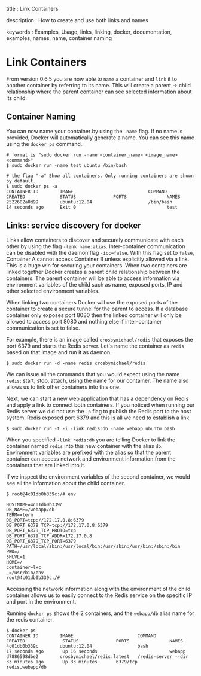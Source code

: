title
:   Link Containers

description
:   How to create and use both links and names

keywords
:   Examples, Usage, links, linking, docker, documentation, examples,
    names, name, container naming

# Link Containers

From version 0.6.5 you are now able to `name` a container and `link` it
to another container by referring to its name. This will create a parent
-\> child relationship where the parent container can see selected
information about its child.

## Container Naming

You can now name your container by using the `-name` flag. If no name is
provided, Docker will automatically generate a name. You can see this
name using the `docker ps` command.

~~~~ {.sourceCode .bash}
# format is "sudo docker run -name <container_name> <image_name> <command>"
$ sudo docker run -name test ubuntu /bin/bash

# the flag "-a" Show all containers. Only running containers are shown by default.
$ sudo docker ps -a
CONTAINER ID        IMAGE                            COMMAND             CREATED             STATUS              PORTS               NAMES
2522602a0d99        ubuntu:12.04                     /bin/bash           14 seconds ago      Exit 0                                  test
~~~~

## Links: service discovery for docker

Links allow containers to discover and securely communicate with each
other by using the flag `-link name:alias`. Inter-container
communication can be disabled with the daemon flag `-icc=false`. With
this flag set to `false`, Container A cannot access Container B unless
explicitly allowed via a link. This is a huge win for securing your
containers. When two containers are linked together Docker creates a
parent child relationship between the containers. The parent container
will be able to access information via environment variables of the
child such as name, exposed ports, IP and other selected environment
variables.

When linking two containers Docker will use the exposed ports of the
container to create a secure tunnel for the parent to access. If a
database container only exposes port 8080 then the linked container will
only be allowed to access port 8080 and nothing else if inter-container
communication is set to false.

For example, there is an image called `crosbymichael/redis` that exposes
the port 6379 and starts the Redis server. Let's name the container as
`redis` based on that image and run it as daemon.

~~~~ {.sourceCode .bash}
$ sudo docker run -d -name redis crosbymichael/redis
~~~~

We can issue all the commands that you would expect using the name
`redis`; start, stop, attach, using the name for our container. The name
also allows us to link other containers into this one.

Next, we can start a new web application that has a dependency on Redis
and apply a link to connect both containers. If you noticed when running
our Redis server we did not use the `-p` flag to publish the Redis port
to the host system. Redis exposed port 6379 and this is all we need to
establish a link.

~~~~ {.sourceCode .bash}
$ sudo docker run -t -i -link redis:db -name webapp ubuntu bash
~~~~

When you specified `-link redis:db` you are telling Docker to link the
container named `redis` into this new container with the alias `db`.
Environment variables are prefixed with the alias so that the parent
container can access network and environment information from the
containers that are linked into it.

If we inspect the environment variables of the second container, we
would see all the information about the child container.

~~~~ {.sourceCode .bash}
$ root@4c01db0b339c:/# env

HOSTNAME=4c01db0b339c
DB_NAME=/webapp/db
TERM=xterm
DB_PORT=tcp://172.17.0.8:6379
DB_PORT_6379_TCP=tcp://172.17.0.8:6379
DB_PORT_6379_TCP_PROTO=tcp
DB_PORT_6379_TCP_ADDR=172.17.0.8
DB_PORT_6379_TCP_PORT=6379
PATH=/usr/local/sbin:/usr/local/bin:/usr/sbin:/usr/bin:/sbin:/bin
PWD=/
SHLVL=1
HOME=/
container=lxc
_=/usr/bin/env
root@4c01db0b339c:/#
~~~~

Accessing the network information along with the environment of the
child container allows us to easily connect to the Redis service on the
specific IP and port in the environment.

Running `docker ps` shows the 2 containers, and the `webapp/db` alias
name for the redis container.

~~~~ {.sourceCode .bash}
$ docker ps
CONTAINER ID        IMAGE                        COMMAND                CREATED              STATUS              PORTS               NAMES
4c01db0b339c        ubuntu:12.04                 bash                   17 seconds ago       Up 16 seconds                           webapp
d7886598dbe2        crosbymichael/redis:latest   /redis-server --dir    33 minutes ago       Up 33 minutes       6379/tcp            redis,webapp/db
~~~~
